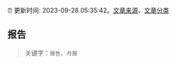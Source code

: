 :alarm_clock: 更新时间: 2023-09-28 05:35:42。[文章来源](/README.md)、[文章分类](/TAGS.md)

## 报告


> 关键字：`报告`、`月报`



